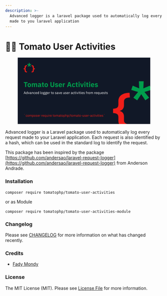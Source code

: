 ```yaml
---
description: >-
  Advanced logger is a laravel package used to automatically log every request
  made to you laravel application
---
```


# 👨‍💻 Tomato User Activities



<figure><img src="../../.gitbook/assets/user-acti.png" alt=""><figcaption></figcaption></figure>

Advanced logger is a Laravel package used to automatically log every request made to your Laravel application. Each request is also identified by a hash, which can be used in the standard log to identify the request.

This package has been inspired by the package [https://github.com/andersao/laravel-request-logger](https://github.com/andersao/laravel-request-logger) from Anderson Andrade.

### Installation

```
composer require tomatophp/tomato-user-activities
```

or as Module

```
composer require tomatophp/tomato-user-activities-module
```

### Changelog

Please see [CHANGELOG](https://github.com/tomatophp/tomato-user-activities/blob/master/CHANGELOG.md) for more information on what has changed recently.

### Credits

* [Fady Mondy](https://github.com/3x1io)

### License

The MIT License (MIT). Please see [License File](https://github.com/tomatophp/tomato-user-activities/blob/master/LICENSE.md) for more information.
